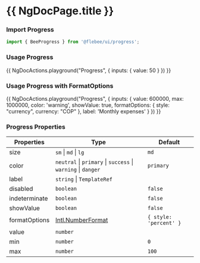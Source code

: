 # {{ NgDocPage.title }}

### Import Progress

```ts
import { BeeProgress } from '@flebee/ui/progress';
```

### Usage Progress

{{ NgDocActions.playground("Progress", { inputs: { value: 50 } }) }}

### Usage Progress with FormatOptions

{{ NgDocActions.playground("Progress", { inputs: { value: 600000, max: 1000000, color: 'warning', showValue: true, formatOptions: { style: "currency", currency: "COP" }, label: 'Monthly expenses' } }) }}

### Progress Properties

| Properties    | Type                                                                                                                    | Default                |
| ------------- | ----------------------------------------------------------------------------------------------------------------------- | ---------------------- |
| size          | `sm` \| `md` \| `lg`                                                                                                    | `md`                   |
| color         | `neutral` \| `primary` \| `success` \| `warning` \| `danger`                                                            | `primary`              |
| label         | `string` \| `TemplateRef`                                                                                               |                        |
| disabled      | `boolean`                                                                                                               | `false`                |
| indeterminate | `boolean`                                                                                                               | `false`                |
| showValue     | `boolean`                                                                                                               | `false`                |
| formatOptions | [Intl.NumberFormat](https://developer.mozilla.org/en-US/docs/Web/JavaScript/Reference/Global_Objects/Intl/NumberFormat) | `{ style: 'percent' }` |
| value         | `number`                                                                                                                |                        |
| min           | `number`                                                                                                                | `0`                    |
| max           | `number`                                                                                                                | `100`                  |
